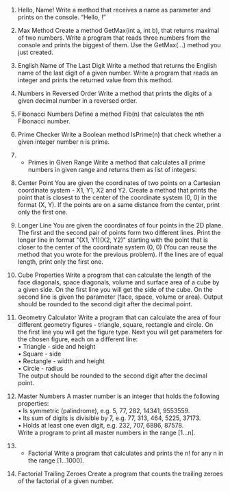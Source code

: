 1.	Hello, Name!
Write a method that receives a name as parameter and prints on the console. “Hello, <name>!”

2.	Max Method
Create a method GetMax(int a, int b), that returns maximal of two numbers. Write a program that reads three numbers from the console and prints the biggest of them. Use the GetMax(…) method you just created.

3.	English Name оf The Last Digit
Write a method that returns the English name of the last digit of a given number. Write a program that reads an integer and prints the returned value from this method.

4.	Numbers in Reversed Order
Write a method that prints the digits of a given decimal number in a reversed order.

5.	Fibonacci Numbers
Define a method Fib(n) that calculates the nth Fibonacci number. 

6.	Prime Checker
Write a Boolean method IsPrime(n) that check whether a given integer number n is prime. 

7.	* Primes in Given Range
Write a method that calculates all prime numbers in given range and returns them as list of integers:

8.	Center Point
You are given the coordinates of two points on a Cartesian coordinate system - X1, Y1, X2 and Y2. Create a method that prints the point that is closest to the center of the coordinate system (0, 0) in the format (X, Y). If the points are on a same distance from the center, print only the first one.

9.	Longer Line
You are given the coordinates of four points in the 2D plane. The first and the second pair of points form two different lines. Print the longer line in format "(X1, Y1)(X2, Y2)" starting with the point that is closer to the center of the coordinate system (0, 0) (You can reuse the method that you wrote for the previous problem). If the lines are of equal length, print only the first one.

10.	Cube Properties
Write a program that can calculate the length of the face diagonals, space diagonals, volume and surface area of a cube by a given side. On the first line you will get the side of the cube. On the second line is given the parameter (face, space, volume or area).
Output should be rounded to the second digit after the decimal point.

11.	Geometry Calculator
Write a program that can calculate the area of four different geometry figures - triangle, square, rectangle and circle.
On the first line you will get the figure type. Next you will get parameters for the chosen figure, each on a different line:<br>
•	Triangle - side and height<br>
•	Square - side<br>
•	Rectangle - width and height<br>
•	Circle - radius<br>
The output should be rounded to the second digit after the decimal point.

12.	Master Numbers
A master number is an integer that holds the following properties:<br>
•	Is symmetric (palindrome), e.g. 5, 77, 282, 14341, 9553559.<br>
•	Its sum of digits is divisible by 7, e.g. 77, 313, 464, 5225, 37173.<br>
•	Holds at least one even digit, e.g. 232, 707, 6886, 87578.<br>
Write a program to print all master numbers in the range [1…n].

13.	* Factorial
Write a program that calculates and prints the n! for any n in the range [1…1000].

14.	Factorial Trailing Zeroes
Create a program that counts the trailing zeroes of the factorial of a given number.
